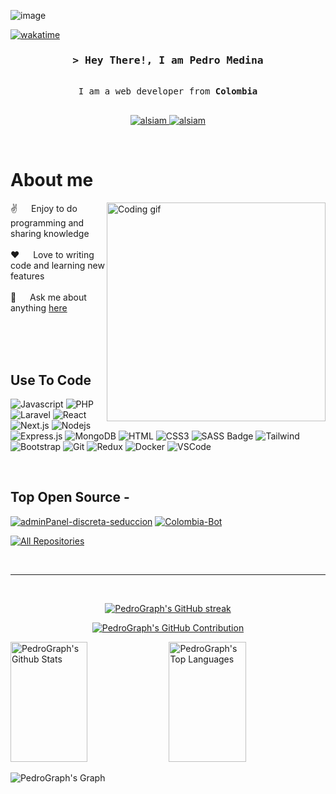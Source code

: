 ![image](https://github.com/user-attachments/assets/3b816458-9bbd-40b6-ae8f-2bbfaea03d0b)



[![wakatime](https://wakatime.com/badge/user/eebb3dd8-d9b2-40de-9b88-6fd6cac99dbc.svg)](https://wakatime.com/@eebb3dd8-d9b2-40de-9b88-6fd6cac99dbc)

<!-- Intro  -->
<h3 align="center">
        <samp>&gt; Hey There!, I am
                <b><a target="_blank">Pedro Medina</a></b>
        </samp>
</h3>


<p align="center"> 
  <samp>
    <br>
      I am a web developer from <b>Colombia</b> 
    <br>
    <br>
  </samp>
</p>

<p align="center">
 <a href="https://www.linkedin.com/in/pedrojosmed/" target="_blank">
  <img src="https://img.shields.io/badge/LinkedIn-0077B5?style=for-the-badge&logo=linkedin&logoColor=white" alt="alsiam"/>
 </a>
 <a href="https://www.instagram.com/peterjmed" target="_blank">
  <img src="https://img.shields.io/badge/Instagram-fe4164?style=for-the-badge&logo=instagram&logoColor=white" alt="alsiam" />
 </a> 
</p>
<br />

<!-- About Section -->
 # About me
 
<p>
 <img align="right" width="350" src="/assets/programmer.gif" alt="Coding gif" />
  
 ✌️ &emsp; Enjoy to do programming and sharing knowledge <br/><br/>
 ❤️ &emsp; Love to writing code and learning new features<br/><br/>
 💬 &emsp; Ask me about anything [here](https://github.com/pedrograph/pedrograph/issues)

</p>

<br/>
<br/>
<br/>

## Use To Code

![Javascript](https://img.shields.io/badge/Javascript-F0DB4F?style=for-the-badge&labelColor=black&logo=javascript&logoColor=F0DB4F)
![PHP](https://img.shields.io/badge/PHP-7B7FB5?style=for-the-badge&labelColor=black&logo=php&logoColor=7B7FB5)
![Laravel](https://img.shields.io/badge/Laravel-FF3427?style=for-the-badge&labelColor=black&logo=laravel&logoColor=FF3427)
![React](https://img.shields.io/badge/-React-61DBFB?style=for-the-badge&labelColor=black&logo=react&logoColor=61DBFB)
![Next.js](https://img.shields.io/badge/next.js-000000?style=for-the-badge&logo=nextdotjs&logoColor=white)
![Nodejs](https://img.shields.io/badge/Nodejs-3C873A?style=for-the-badge&labelColor=black&logo=node.js&logoColor=3C873A)
![Express.js](https://img.shields.io/badge/Express.js-000000?style=for-the-badge&logo=express&logoColor=white)
![MongoDB](https://img.shields.io/badge/MongoDB-4EA94B?style=for-the-badge&logo=mongodb&logoColor=white)
![HTML](https://img.shields.io/badge/HTML5-E34F26?style=for-the-badge&logo=html5&logoColor=white)
![CSS3](https://img.shields.io/badge/CSS3-1572B6?style=for-the-badge&logo=css3&logoColor=white)
![SASS Badge](https://img.shields.io/badge/Sass-CC6699?style=for-the-badge&logo=sass&logoColor=white)
![Tailwind](https://img.shields.io/badge/Tailwind_CSS-092749?style=for-the-badge&logo=tailwindcss&logoColor=06B6D4&labelColor=000000)
![Bootstrap](https://img.shields.io/badge/Bootstrap-563D7C?style=for-the-badge&logo=bootstrap&logoColor=white)
![Git](https://img.shields.io/badge/Git-F05032?style=for-the-badge&logo=git&logoColor=white)
![Redux](https://img.shields.io/badge/Redux-593D88?style=for-the-badge&logo=redux&logoColor=white)
![Docker](https://img.shields.io/badge/DOCKER-2BBAEC?style=for-the-badge&labelColor=black&logo=docker&logoColor=2BBAEC)
![VSCode](https://img.shields.io/badge/Visual_Studio-0078d7?style=for-the-badge&logo=visual%20studio&logoColor=white)



<br/>

## Top Open Source -
[![adminPanel-discreta-seduccion](https://github-readme-stats.vercel.app/api/pin/?username=PedroGraph&repo=adminPanel-discreta-seduccion&border_color=7F3FBF&bg_color=0D1117&title_color=C9D1D9&text_color=8B949E&icon_color=7F3FBF)]([https://github.com/PedroGraph/TranscApp](https://github.com/PedroGraph/adminPanel-discreta-seduccion))
[![Colombia-Bot](https://github-readme-stats.vercel.app/api/pin/?username=PedroGraph&repo=Colombia-Bot&border_color=7F3FBF&bg_color=0D1117&title_color=C9D1D9&text_color=8B949E&icon_color=7F3FBF)]([https://github.com/PedroGraph/Discretas-Front](https://github.com/PedroGraph/Colombia-Bot))

<p align="left">
  <a href="https://github.com/PedroGraph?tab=repositories" target="_blank"><img alt="All Repositories" title="All Repositories" src="https://img.shields.io/badge/-All%20Repos-2962FF?style=for-the-badge&logo=koding&logoColor=white"/></a>
</p>

<br/>
<hr/>
<br/>

<p align="center">
  <a href="https://github.com/PedroGraph">
    <img src="https://github-readme-streak-stats.herokuapp.com/?user=alsiam&theme=radical&border=7F3FBF&background=0D1117" alt="PedroGraph's GitHub streak"/>
  </a>
</p>

<p align="center">
  <a href="https://github.com/PedroGraph">
    <img src="https://github-profile-summary-cards.vercel.app/api/cards/profile-details?username=PedroGraph&theme=radical" alt="PedroGraph's GitHub Contribution"/>
  </a>
</p>

<a> 
    <a href="https://github.com/PedroGraph"><img alt="PedroGraph's Github Stats" src="https://denvercoder1-github-readme-stats.vercel.app/api?username=PedroGraph&show_icons=true&count_private=true&theme=react&border_color=7F3FBF&bg_color=0D1117&title_color=F85D7F&icon_color=F8D866" height="192px" width="49.5%"/></a>
  <a href="https://github.com/alsiam"><img alt="PedroGraph's Top Languages" src="https://denvercoder1-github-readme-stats.vercel.app/api/top-langs/?username=PedroGraph&langs_count=8&layout=compact&theme=react&border_color=7F3FBF&bg_color=0D1117&title_color=F85D7F&icon_color=F8D866" height="192px" width="49.5%"/></a>
  <br/>
</a>


![PedroGraph's Graph](https://github-readme-activity-graph.vercel.app/graph?username=PedroGraph&custom_title=PedroGraph's%20GitHub%20Activity%20Graph&bg_color=0D1117&color=7F3FBF&line=7F3FBF&point=7F3FBF&area_color=FFFFFF&title_color=FFFFFF&area=true)
